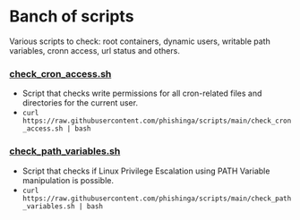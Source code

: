 # Banch of scripts

Various scripts to check: root containers, dynamic users, writable path variables, cronn access, url status and others. 

### [check_cron_access.sh](https://github.com/phishinga/scripts/blob/main/check_cron_access.sh)
- Script that checks write permissions for all cron-related files and directories for the current user.
- ```curl https://raw.githubusercontent.com/phishinga/scripts/main/check_cron_access.sh | bash```

### [check_path_variables.sh](https://github.com/phishinga/scripts/blob/main/check_path_variables.sh)
- Script that checks if Linux Privilege Escalation using PATH Variable manipulation is possible. 
- ```curl https://raw.githubusercontent.com/phishinga/scripts/main/check_path_variables.sh | bash```

